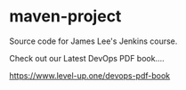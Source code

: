 # maven-project
Source code for James Lee's Jenkins course.

Check out our Latest DevOps PDF book....

https://www.level-up.one/devops-pdf-book
